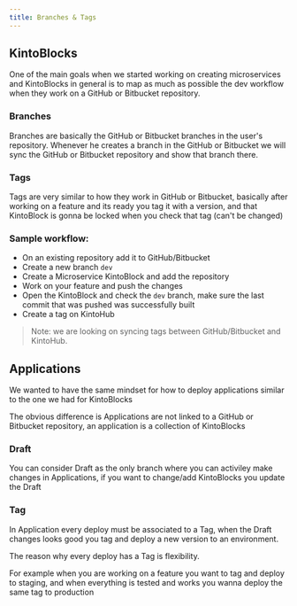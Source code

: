 ```yaml
---
title: Branches & Tags
---
```


## KintoBlocks

One of the main goals when we started working on creating microservices and KintoBlocks in general is to map as much as possible the dev workflow when they work on a GitHub or Bitbucket repository.

### Branches

Branches are basically the GitHub or Bitbucket branches in the user's repository. Whenever he creates a branch in the GitHub or Bitbucket we will sync the GitHub or Bitbucket repository and show that branch there.

### Tags

Tags are very similar to how they work in GitHub or Bitbucket, basically after working on a feature and its ready you tag it with a version, and that KintoBlock is gonna be locked when you check that tag (can't be changed)

### Sample workflow:

* On an existing repository add it to GitHub/Bitbucket
* Create a new branch `dev`
* Create a Microservice KintoBlock and add the repository
* Work on your feature and push the changes
* Open the KintoBlock and check the `dev` branch, make sure the last commit that was pushed was successfully built
* Create a tag on KintoHub

> Note: we are looking on syncing tags between GitHub/Bitbucket and KintoHub.

## Applications

We wanted to have the same mindset for how to deploy applications similar to the one we had for KintoBlocks

The obvious difference is Applications are not linked to a GitHub or Bitbucket repository, an application is a collection of KintoBlocks

### Draft

You can consider Draft as the only branch where you can activiley make changes in Applications, if you want to change/add KintoBlocks you update the Draft

### Tag

In Application every deploy must be associated to a Tag, when the Draft changes looks good you tag and deploy a new version to an environment.

The reason why every deploy has a Tag is flexibility.

For example when you are working on a feature you want to tag and deploy to staging, and when everything is tested and works you wanna deploy the same tag to production
